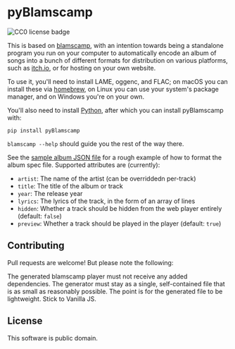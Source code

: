 # pyBlamscamp

![CC0 license badge](https://licensebuttons.net/p/zero/1.0/88x31.png)

This is based on [blamscamp](https://github.com/blackle/blamscamp), with an intention towards being a standalone program you run on your computer to automatically encode an album of songs into a bunch of different formats for distribution on various platforms, such as [itch.io](https://itch.io/), or for hosting on your own website.

To use it, you'll need to install LAME, oggenc, and FLAC; on macOS you can install these via [homebrew](https://brew.sh/), on Linux you can use your system's package manager, and on Windows you're on your own.

You'll also need to install [Python](https://python.org), after which you can install pyBlamscamp with:

```
pip install pyBlamscamp
```

`blamscamp --help` should guide you the rest of the way there.

See the [sample album JSON file](test_album/album.json) for a rough example of how to format the album spec file. Supported attributes are (currently):

* `artist`: The name of the artist (can be overriddedn per-track)
* `title`: The title of the album or track
* `year`: The release year
* `lyrics`: The lyrics of the track, in the form of an array of lines
* `hidden`: Whether a track should be hidden from the web player entirely (default: `false`)
* `preview`: Whether a track should be played in the player (default: `true`)

## Contributing

Pull requests are welcome! But please note the following:

The generated blamscamp player must not receive any added dependencies. The generator must stay as a single, self-contained file that is as small as reasonably possible. The point is for the generated file to be lightweight. Stick to Vanilla JS.

## License

This software is public domain.

